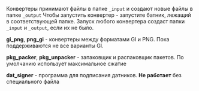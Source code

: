 Конвертеры принимают файлы в папке `_input` и создают новые файлы в папке `_output`
Чтобы запустить конвертер - запустите батник, лежащий в соответствующей папке.
Запуск любого конвертера создаст папки `_input` и `_output`, если их не было.

**gi_png**, **png_gi** - конвертеры между форматами GI и PNG. Пока поддерживаются не все варианты GI.

**pkg_packer**, **pkg_unpacker** - запаковщик и распаковщик пакетов. По умолчанию использует максимальное сжатие

**dat_signer** - программа для подписания датников. **Не работает** без специального файла
